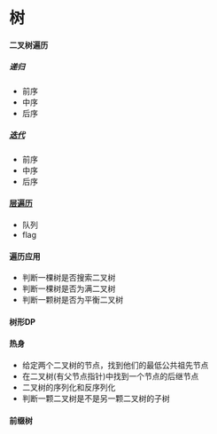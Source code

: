 # 树
#### 二叉树遍历
##### 递归
* 前序
* 中序
* 后序
##### [迭代](https://swiftfiddle.com/dshvv4b73vawde466y6gdw5spe)
* 前序
* 中序
* 后序

#### [层遍历]()
* 队列
* flag

#### 遍历应用
* 判断一棵树是否搜索二叉树
* 判断一棵树是否为满二叉树
* 判断一颗树是否为平衡二叉树

#### 树形DP

#### 热身
* 给定两个二叉树的节点，找到他们的最低公共祖先节点
* 在二叉树(有父节点指针)中找到一个节点的后继节点
* 二叉树的序列化和反序列化
* 判断一颗二叉树是不是另一颗二叉树的子树

#### 前缀树
